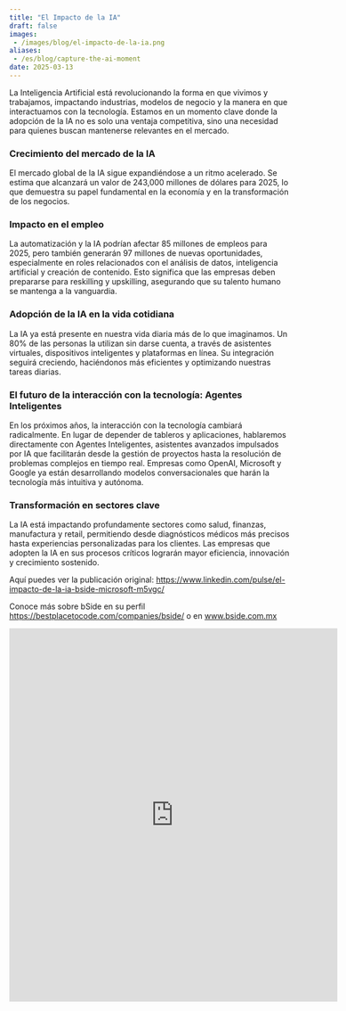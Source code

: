 ```yaml
---
title: "El Impacto de la IA"
draft: false
images:
 - /images/blog/el-impacto-de-la-ia.png
aliases:
 - /es/blog/capture-the-ai-moment 
date: 2025-03-13
---
```


La Inteligencia Artificial está revolucionando la forma en que vivimos y trabajamos, impactando industrias, modelos de negocio y la manera en que interactuamos con la tecnología. Estamos en un momento clave donde la adopción de la IA no es solo una ventaja competitiva, sino una necesidad para quienes buscan mantenerse relevantes en el mercado.

### Crecimiento del mercado de la IA

El mercado global de la IA sigue expandiéndose a un ritmo acelerado. Se estima que alcanzará un valor de 243,000 millones de dólares para 2025, lo que demuestra su papel fundamental en la economía y en la transformación de los negocios.

### Impacto en el empleo

La automatización y la IA podrían afectar 85 millones de empleos para 2025, pero también generarán 97 millones de nuevas oportunidades, especialmente en roles relacionados con el análisis de datos, inteligencia artificial y creación de contenido. Esto significa que las empresas deben prepararse para reskilling y upskilling, asegurando que su talento humano se mantenga a la vanguardia.

### Adopción de la IA en la vida cotidiana

La IA ya está presente en nuestra vida diaria más de lo que imaginamos. Un 80% de las personas la utilizan sin darse cuenta, a través de asistentes virtuales, dispositivos inteligentes y plataformas en línea. Su integración seguirá creciendo, haciéndonos más eficientes y optimizando nuestras tareas diarias.

### El futuro de la interacción con la tecnología: Agentes Inteligentes

En los próximos años, la interacción con la tecnología cambiará radicalmente. En lugar de depender de tableros y aplicaciones, hablaremos directamente con Agentes Inteligentes, asistentes avanzados impulsados por IA que facilitarán desde la gestión de proyectos hasta la resolución de problemas complejos en tiempo real. Empresas como OpenAI, Microsoft y Google ya están desarrollando modelos conversacionales que harán la tecnología más intuitiva y autónoma.

### Transformación en sectores clave

La IA está impactando profundamente sectores como salud, finanzas, manufactura y retail, permitiendo desde diagnósticos médicos más precisos hasta experiencias personalizadas para los clientes. Las empresas que adopten la IA en sus procesos críticos lograrán mayor eficiencia, innovación y crecimiento sostenido.


Aquí puedes ver la publicación original: https://www.linkedin.com/pulse/el-impacto-de-la-ia-bside-microsoft-m5vgc/

Conoce más sobre bSide en su perfil https://bestplacetocode.com/companies/bside/ o en www.bside.com.mx 


<div class="container">
<p><iframe class="mx-auto d-block" frameborder="0" height="670" src="https://cdn.forms-content.sg-form.com/b0d10a69-e8ab-11ef-97b7-1ee12bc8f7dd" width="590">Loading...</iframe></p>
</div>
